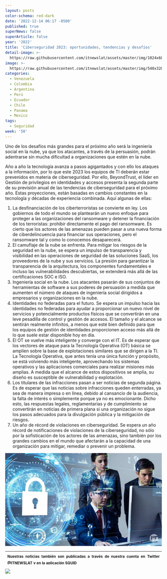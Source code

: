 ```yaml
---
layout: posts
color-schema: red-dark
date: '2022-12-14 06:17 -0500'
published: true
superNews: false
superArticle: false
year: '2022'
title: 'Ciberseguridad 2023: oportunidades, tendencias y desafíos'
detail-image: >-
  https://raw.githubusercontent.com/itnewslat/assets/master/img/1024x680/estrategia-de-seguridad-g.jpg
image: >-
  https://raw.githubusercontent.com/itnewslat/assets/master/img/540x320/estrategia-de-seguridad-p.jpg
categories:
  - Venezuela
  - Colombia
  - Argentina
  - Perú
  - Ecuador
  - Chile
  - Panama
  - Mexico
tags:
  - Seguridad
week: '50'
---
```

Uno de los desafíos más grandes para el próximo año será la ingeniería social en la nube, ya que los atacantes, a través de la persuasión, podrán adentrarse sin mucha dificultad a organizaciones que estén en la nube.

Año a año la tecnología avanza a pasos agigantados y con ello los ataques a la información, por lo que este 2023 los equipos de TI deberán estar prevenidos en materia de ciberseguridad. Por ello, BeyondTrust, el líder en Gestión de privilegios en identidades y accesos presenta la segunda parte de su previsión anual de las tendencias de ciberseguridad para el próximo año. Estas proyecciones, están basadas en cambios constantes en la tecnología y décadas de experiencia combinada. Aquí algunas de ellas:
 
1. La desfinanciación de los ciberterroristas se convierte en ley. Los gobiernos de todo el mundo se plantearán un nuevo enfoque para proteger a las organizaciones del ransomware y detener la financiación de los terroristas: prohibir directamente el pago del ransomware. Es cierto que los actores de las amenazas pueden pasar a una nueva forma de ciberdelincuencia para financiar sus operaciones, pero el ransomware tal y como lo conocemos desaparecerá.
1. El camuflaje de la nube se enfrenta. Para mitigar los riesgos de la seguridad en la nube, se espera un impulso de transparencia y visibilidad en las operaciones de seguridad de las soluciones SaaS, los proveedores de la nube y sus servicios. La presión para garantizar la transparencia de la arquitectura, los componentes fundamentales e incluso las vulnerabilidades descubiertas, se extenderá más allá de las certificaciones SOC e ISO.
1. Ingeniería social en la nube. Los atacantes pasarán de sus conjuntos de herramientas de software a sus poderes de persuasión a medida que aumenten el número de ataques de ingeniería social dirigidos a empresarios y organizaciones en la nube.
1. Identidades no federadas para el futuro. Se espera un impulso hacia las identidades no federadas para ayudar a proporcionar un nuevo nivel de servicios y potencialmente productos físicos que se convertirán en una leve pesadilla de control y gestión de accesos. El tamaño y el alcance se sentirán realmente infinitos, a menos que esté bien definido para que los equipos de gestión de identidades proporcionen acceso más allá de lo que suele estar disponible hoy en día.
1. El OT se vuelve más inteligente y converge con el IT. Es de esperar que los vectores de ataque para la Tecnología Operativa (OT) básica se amplíen sobre la base de explotaciones similares que se dirigen a la TI. La Tecnología Operativa, que antes tenía una única función y propósito, se está volviendo más inteligente, aprovechando los sistemas operativos y las aplicaciones comerciales para realizar misiones más amplias. A medida que el alcance de estos dispositivos se amplía, su diseño es susceptible de vulnerabilidad y explotación.
1. Los titulares de las infracciones pasan a ser noticias de segunda página. Es de esperar que las noticias sobre infracciones queden enterradas, ya sea de manera impresa o en línea, debido al cansancio de la audiencia, la falta de interés o simplemente porque ya no es emocionante. Dicho esto, las respuestas legales, reglamentarias y de cumplimiento se convertirán en noticias de primera plana si una organización no sigue los pasos adecuados para la divulgación pública y la mitigación de riesgos.
1. Un año de récord de violaciones en ciberseguridad. Se espera un año récord de notificaciones de violaciones de la ciberseguridad, no sólo por la sofisticación de los actores de las amenazas, sino también por los grandes cambios en el mundo que afectarán a la capacidad de una organización para mitigar, remediar o prevenir un problema.

![](https://raw.githubusercontent.com/itnewslat/assets/master/img/540x320/estrategia-de-seguridad-p.jpg)


<table style="height: 42px;" width="569">
<tbody>
<tr>
<td style="text-align: justify;"><sub><strong>Nuestras noticias también son publicadas a través de nuestra cuenta en Twitter <a href="https://twitter.com/itnewslat?lang=es">@ITNEWSLAT</a> y en la aplicación <a href="https://squidapp.co/en/">SQUID</a></strong></sub></td>
</tr>
</tbody>
</table>

<img src="https://tracker.metricool.com/c3po.jpg?hash=56f88a41e39ab42c063cc51676587a04"/>

